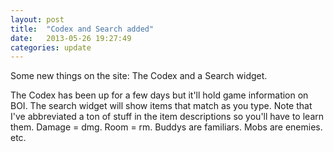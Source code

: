 ```yaml
---
layout: post
title:  "Codex and Search added"
date:   2013-05-26 19:27:49
categories: update
---
```


Some new things on the site: The Codex and a Search widget. <!--more-->

The Codex has been up for a few days but it'll hold game information on BOI. The search widget will show items that match as you type. Note that I've abbreviated a ton of stuff in the item descriptions so you'll have to learn them. Damage = dmg. Room = rm. Buddys are familiars. Mobs are enemies. etc.
